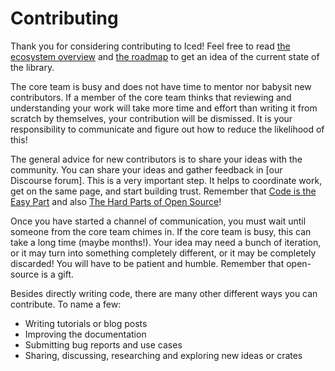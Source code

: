 # Contributing

Thank you for considering contributing to Iced! Feel free to read [the ecosystem overview] and [the roadmap] to get an idea of the current state of the library.

The core team is busy and does not have time to mentor nor babysit new contributors. If a member of the core team thinks that reviewing and understanding your work will take more time and effort than writing it from scratch by themselves, your contribution will be dismissed. It is your responsibility to communicate and figure out how to reduce the likelihood of this!

The general advice for new contributors is to share your ideas with the community. You can share your ideas and gather feedback in [our Discourse forum]. This is a very important step. It helps to coordinate work, get on the same page, and start building trust. Remember that [Code is the Easy Part] and also [The Hard Parts of Open Source]!

Once you have started a channel of communication, you must wait until someone from the core team chimes in. If the core team is busy, this can take a long time (maybe months!). Your idea may need a bunch of iteration, or it may turn into something completely different, or it may be completely discarded! You will have to be patient and humble. Remember that open-source is a gift.

Besides directly writing code, there are many other different ways you can contribute. To name a few:

- Writing tutorials or blog posts
- Improving the documentation
- Submitting bug reports and use cases
- Sharing, discussing, researching and exploring new ideas or crates

[the ecosystem overview]: ECOSYSTEM.md
[the roadmap]: ROADMAP.md
[our Discourse fourm]: https://discourse.iced.rs/
[our Discord server]: https://discord.gg/3xZJ65GAhd
[Code is the Easy Part]: https://youtu.be/DSjbTC-hvqQ?t=1138
[The Hard Parts of Open Source]: https://www.youtube.com/watch?v=o_4EX4dPppA
